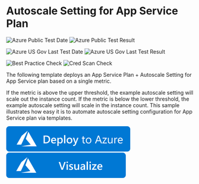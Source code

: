 # Autoscale Setting for App Service Plan

![Azure Public Test Date](https://azurequickstartsservice.blob.core.windows.net/badges/monitor-autoscale-webappserviceplan-simplemetricbased/PublicLastTestDate.svg)
![Azure Public Test Result](https://azurequickstartsservice.blob.core.windows.net/badges/monitor-autoscale-webappserviceplan-simplemetricbased/PublicDeployment.svg)

![Azure US Gov Last Test Date](https://azurequickstartsservice.blob.core.windows.net/badges/monitor-autoscale-webappserviceplan-simplemetricbased/FairfaxLastTestDate.svg)
![Azure US Gov Last Test Result](https://azurequickstartsservice.blob.core.windows.net/badges/monitor-autoscale-webappserviceplan-simplemetricbased/FairfaxDeployment.svg)

![Best Practice Check](https://azurequickstartsservice.blob.core.windows.net/badges/monitor-autoscale-webappserviceplan-simplemetricbased/BestPracticeResult.svg)
![Cred Scan Check](https://azurequickstartsservice.blob.core.windows.net/badges/monitor-autoscale-webappserviceplan-simplemetricbased/CredScanResult.svg)

The following template deploys an App Service Plan + Autoscale Setting for App Service plan based on a single metric.

If the metric is above the upper threshold, the example autoscale setting will scale out the instance count.  If the metric is below the lower threshold, the example autoscale setting will scale in the instance count.  This sample illustrates how easy it is to automate autoscale setting configuration for App Service plan via templates.

[![Deploy to Azure](https://raw.githubusercontent.com/Azure/azure-quickstart-templates/master/1-CONTRIBUTION-GUIDE/images/deploytoazure.svg?sanitize=true)](https://portal.azure.com/#create/Microsoft.Template/uri/https%3A%2F%2Fraw.githubusercontent.com%2FAzure%2Fazure-quickstart-templates%2Fmaster%2Fmonitor-autoscale-webappserviceplan-simplemetricbased%2Fazuredeploy.json)
[![Visualize](https://raw.githubusercontent.com/Azure/azure-quickstart-templates/master/1-CONTRIBUTION-GUIDE/images/visualizebutton.svg?sanitize=true)](http://armviz.io/#/?load=https%3A%2F%2Fraw.githubusercontent.com%2FAzure%2Fazure-quickstart-templates%2Fmaster%2Fmonitor-autoscale-webappserviceplan-simplemetricbased%2Fazuredeploy.json)


